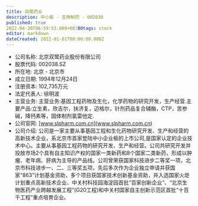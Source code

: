 ```yaml
---
title: 双鹭药业
description: 中小板 - 生物制药 - 002038
published: true
2022-04-30T06:59:53.000+08:00tags: stock
editor: markdown
dateCreated: 2022-01-01T00:00:00.000Z
---
```


- 公司名称: 北京双鹭药业股份有限公司
- 股票代码: 002038.SZ
- 所在地: 北京 - 北京市
- 成立日期: 1994年12月24日
- 注册资本: 102,735万元
- 法定代表人: 徐明波
- 主营业务: 主营业务:基因工程药物及生化，化学药物的研究开发，生产经营.主要产品:立生素，欣吉尔，扶济复，迈格尔，针剂药品复合辅酶，CTP，苦参碱，降钙素等，固体制剂氯雷他定.
- 公司官网: [www.slpharm.com.cn](www.slpharm.com.cn)
- 公司介绍: 公司是一家主要从事基因工程和生化药物研究开发、生产和经营的高新技术企业，系北京市首家登陆中小企业板的上市公司,是国家认定的企业技术中心。主要从事基因工程药物的研究开发、生产和经营。公司共研究开发并投放市场2个具有自主知识产权的国家一类新药和8个国家二类新药，形成以肿瘤、老年病、肝病为主导的产品线。公司曾荣获国家科技进步二等奖一项，北京市科技进步一、二、三等奖五项，先后多次作为企业独立申请并获国家“863”计划基金资助，多个项目获国家技术创新基金资助，并入选国家火炬计划重点高新技术企业、中关村科技园海淀园首批“百家创新企业”、“北京生物医药产业跨越发展工程”(G20工程)和中关村国家自主创新示范区首批“十百千工程”重点培育企业。


